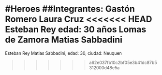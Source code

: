#Heroes
##Integrantes:
Gastón Romero
Laura Cruz
<<<<<<< HEAD
Esteban Rey edad: 30 años Lomas de Zamora
Matias Sabbadini
=======
Esteban Rey
Matias Sabbadini, edad: 30, ciudad: Neuquen
>>>>>>> a62e037fb10c2bf05e3b41dc87b5312000d48e5a
